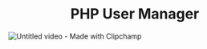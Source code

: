 <h1 style="text-align: center;">PHP User Manager</h1>

![Untitled video - Made with Clipchamp](https://github.com/m-mourouh/user-manager/assets/60442896/3d502860-d9fd-436a-9b78-202d039ada88)
